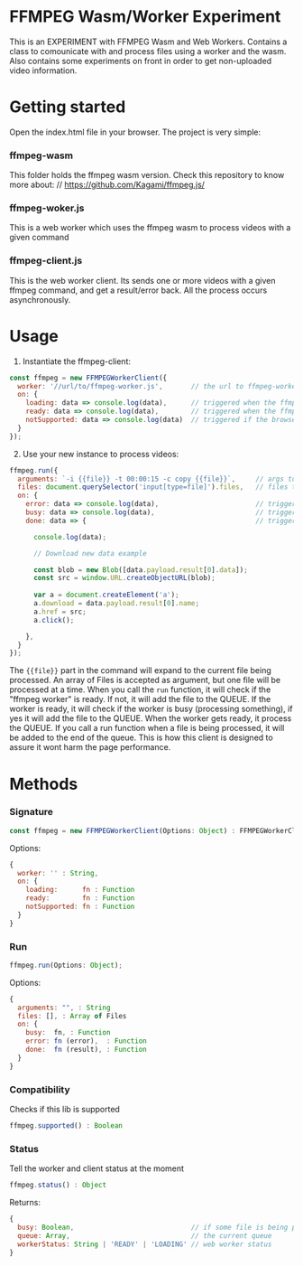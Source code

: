 # FFMPEG Wasm/Worker Experiment

This is an EXPERIMENT with FFMPEG Wasm and Web Workers. 
Contains a class to comounicate with and process files using a worker and the wasm.
Also contains some experiments on front in order to get non-uploaded video information.

# Getting started

Open the index.html file in your browser. The project is very simple:

### ffmpeg-wasm

This folder holds the ffmpeg wasm version. Check this repository to know more about:
// https://github.com/Kagami/ffmpeg.js/

### ffmpeg-woker.js

This is a web worker which uses the ffmpeg wasm to process videos with a given command

### ffmpeg-client.js

This is the web worker client. Its sends one or more videos with a given ffmpeg command, and get a result/error back.
All the process occurs asynchronously.

# Usage

1. Instantiate the ffmpeg-client:

```js
const ffmpeg = new FFMPEGWorkerClient({
  worker: '//url/to/ffmpeg-worker.js',       // the url to ffmpeg-worker.js file
  on: {
    loading: data => console.log(data),      // triggered when the ffmpeg wasm starts to load 
    ready: data => console.log(data),        // triggered when the ffmpeg wasm was loaded and ready to use
    notSupported: data => console.log(data)  // triggered if the browser doesn't support web workers
  }
});
```

2. Use your new instance to process videos:

```js
ffmpeg.run({
  arguments: `-i {{file}} -t 00:00:15 -c copy {{file}}`,     // args to pass to ffmpeg
  files: document.querySelector('input[type=file]').files,   // files to be processed
  on: {
    error: data => console.log(data),                        // triggered if some error occurs while processing the file
    busy: data => console.log(data),                         // triggered when starting to process the file
    done: data => {                                          // triggered when the files gets processed with no error

      console.log(data);

      // Download new data example

      const blob = new Blob([data.payload.result[0].data]);
      const src = window.URL.createObjectURL(blob);
      
      var a = document.createElement('a');
      a.download = data.payload.result[0].name;
      a.href = src;
      a.click();

    },
  }
});
```

The `{{file}}` part in the command will expand to the current file being processed. An array of Files is accepted as argument, but one file will be processed at a time. When you call the `run` function, it will check if the "ffmpeg worker" is ready. If not, it will add the file to the QUEUE. If the worker is ready, it will check if the worker is busy (processing something), if yes it will add the file to the QUEUE. When the worker gets ready, it process the QUEUE. If you call a run function when a file is being processed, it will be added to the end of the queue. This is how this client is designed to assure it wont harm the page performance.

# Methods

### Signature

```js
const ffmpeg = new FFMPEGWorkerClient(Options: Object) : FFMPEGWorkerClient
```

Options:

```js
{
  worker: '' : String,
  on: {
    loading:      fn : Function
    ready:        fn : Function
    notSupported: fn : Function
  }
}
```

### Run

```js
ffmpeg.run(Options: Object);
```

Options:

```js
{
  arguments: "", : String
  files: [], : Array of Files
  on: {
    busy:  fn, : Function
    error: fn (error),  : Function
    done:  fn (result), : Function
  }
}
```

### Compatibility

Checks if this lib is supported

```js
ffmpeg.supported() : Boolean
```

### Status

Tell the worker and client status at the moment

```js
ffmpeg.status() : Object
```

Returns:

```js
{
  busy: Boolean,                             // if some file is being processed
  queue: Array,                              // the current queue
  workerStatus: String | 'READY' | 'LOADING' // web worker status
}
```
